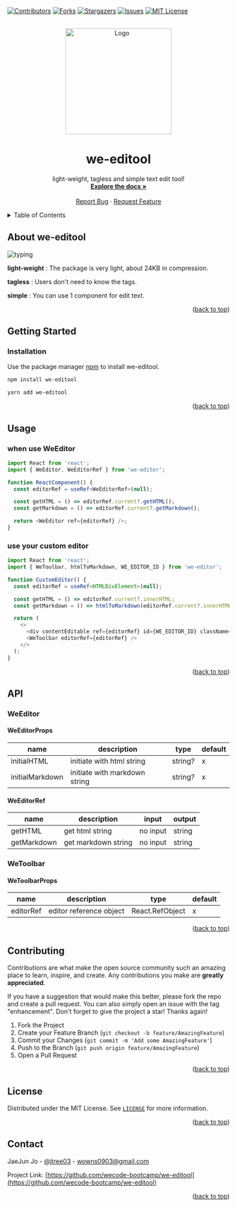 <div id="top"></div>

<!-- PROJECT SHIELDS -->

[![Contributors][contributors-shield]][contributors-url]
[![Forks][forks-shield]][forks-url]
[![Stargazers][stars-shield]][stars-url]
[![Issues][issues-shield]][issues-url]
[![MIT License][license-shield]][license-url]

<br />

<!-- PROJECT LOGO -->

<div align="center">
  <a href="https://github.com/wecode-bootcamp/we-editool">
    <img width="240" alt="Logo" src="https://user-images.githubusercontent.com/20152376/174044054-a0818405-4498-429e-a2bf-0c4edced080b.png">
  </a>

  <h1 align="center">we-editool</h3>

  <p align="center">
    light-weight, tagless and simple text edit tool!
    <br />
    <a href="https://github.com/wecode-bootcamp/we-editool#about-we-editool"><strong>Explore the docs »</strong></a>
    <br />
    <br />
    <a href="https://github.com/wecode-bootcamp/we-editool/issues">Report Bug</a>
    ·
    <a href="https://github.com/wecode-bootcamp/we-editool/issues">Request Feature</a>
  </p>
</div>

<!-- TABLE OF CONTENTS -->

<details>
  <summary>Table of Contents</summary>
  <ol>
    <li>
      <a href="#about-we-editool">About we-editool</a>
    </li>
    <li>
      <a href="#getting-started">Getting Started</a>
      <ul>
        <li><a href="#installation">Installation</a></li>
      </ul>
    </li>
    <li><a href="#usage">Usage</a></li>
    <li><a href="#api">API</a></li>
    <li><a href="#contributing">Contributing</a></li>
    <li><a href="#license">License</a></li>
    <li><a href="#contact">Contact</a></li>
    <li><a href="#acknowledgments">Acknowledgments</a></li>
  </ol>
</details>

<!-- ABOUT THE PROJECT -->

## About we-editool

![typing](https://user-images.githubusercontent.com/20152376/174046345-15243970-0b0a-4cc9-a351-23ba4cdb0a97.gif)

**light-weight** : The package is very light, about 24KB in compression.

**tagless** : Users don't need to know the tags.

**simple** : You can use 1 component for edit text.

<p align="right">(<a href="#top">back to top</a>)</p>

<!-- GETTING STARTED -->

## Getting Started

### Installation

Use the package manager [npm](https://npmjs.com/package/we-editool) to install we-editool.

```sh
npm install we-editool
```

```sh
yarn add we-editool
```

<p align="right">(<a href="#top">back to top</a>)</p>

<!-- USAGE EXAMPLES -->

## Usage

### when use WeEditor

```typescript
import React from 'react';
import { WeEditor, WeEditorRef } from 'we-editor';

function ReactComponent() {
  const editorRef = useRef<WeEditorRef>(null);

  const getHTML = () => editorRef.current?.getHTML();
  const getMarkdown = () => editorRef.current?.getMarkdown();

  return <WeEditor ref={editorRef} />;
}
```

### use your custom editor

```typescript
import React from 'react';
import { WeToolbar, htmlToMarkdown, WE_EDITOR_ID } from 'we-editor';

function CustomEditor() {
  const editorRef = useRef<HTMLDivElement>(null);

  const getHTML = () => editorRef.current?.innerHTML;
  const getMarkdown = () => htmlToMarkdown(editorRef.current?.innerHTML);

  return (
    <>
      <div contentEditable ref={editorRef} id={WE_EDITOR_ID} className="editor" />
      <WeToolbar editorRef={editorRef} />
    </>
  );
}
```

<p align="right">(<a href="#top">back to top</a>)</p>

<!-- API -->

## API

### WeEditor

#### WeEditorProps

| name            | description                   | type    | default |
| --------------- | ----------------------------- | ------- | ------- |
| initialHTML     | initiate with html string     | string? | x       |
| initialMarkdown | initiate with markdown string | string? | x       |

#### WeEditorRef

| name        | description         | input    | output |
| ----------- | ------------------- | -------- | ------ |
| getHTML     | get html string     | no input | string |
| getMarkdown | get markdown string | no input | string |

### WeToolbar

#### WeToolbarProps

| name      | description             | type                            | default |
| --------- | ----------------------- | ------------------------------- | ------- |
| editorRef | editor reference object | React.RefObject<HTMLDivElement> | x       |

<p align="right">(<a href="#top">back to top</a>)</p>

<!-- CONTRIBUTING -->

## Contributing

Contributions are what make the open source community such an amazing place to learn, inspire, and create. Any contributions you make are **greatly appreciated**.

If you have a suggestion that would make this better, please fork the repo and create a pull request. You can also simply open an issue with the tag "enhancement".
Don't forget to give the project a star! Thanks again!

1. Fork the Project
2. Create your Feature Branch (`git checkout -b feature/AmazingFeature`)
3. Commit your Changes (`git commit -m 'Add some AmazingFeature'`)
4. Push to the Branch (`git push origin feature/AmazingFeature`)
5. Open a Pull Request

<p align="right">(<a href="#top">back to top</a>)</p>

<!-- LICENSE -->

## License

Distributed under the MIT License. See [`LICENSE`][license-url] for more information.

<p align="right">(<a href="#top">back to top</a>)</p>

<!-- CONTACT -->

## Contact

JaeJun Jo - [@jtree03](https://twitter.com/jtree03) - [wowns0903@gmail.com](mailto:wowns0903@gmail.com)

Project Link: [https://github.com/wecode-bootcamp/we-editool](https://github.com/wecode-bootcamp/we-editool)

<p align="right">(<a href="#top">back to top</a>)</p>

<!-- https://www.markdownguide.org/basic-syntax/#reference-style-links -->

<!-- MARKDOWN LINKS -->

[contributors-shield]: https://img.shields.io/github/contributors/wecode-bootcamp/we-editool.svg?style=for-the-badge
[contributors-url]: https://github.com/wecode-bootcamp/we-editool/graphs/contributors
[forks-shield]: https://img.shields.io/github/forks/wecode-bootcamp/we-editool.svg?style=for-the-badge
[forks-url]: https://github.com/wecode-bootcamp/we-editool/network/members
[stars-shield]: https://img.shields.io/github/stars/wecode-bootcamp/we-editool.svg?style=for-the-badge
[stars-url]: https://github.com/wecode-bootcamp/we-editool/stargazers
[issues-shield]: https://img.shields.io/github/issues/wecode-bootcamp/we-editool.svg?style=for-the-badge
[issues-url]: https://github.com/wecode-bootcamp/we-editool/issues
[license-shield]: https://img.shields.io/github/license/wecode-bootcamp/we-editool.svg?style=for-the-badge
[license-url]: https://github.com/wecode-bootcamp/we-editool/blob/main/LICENSE
